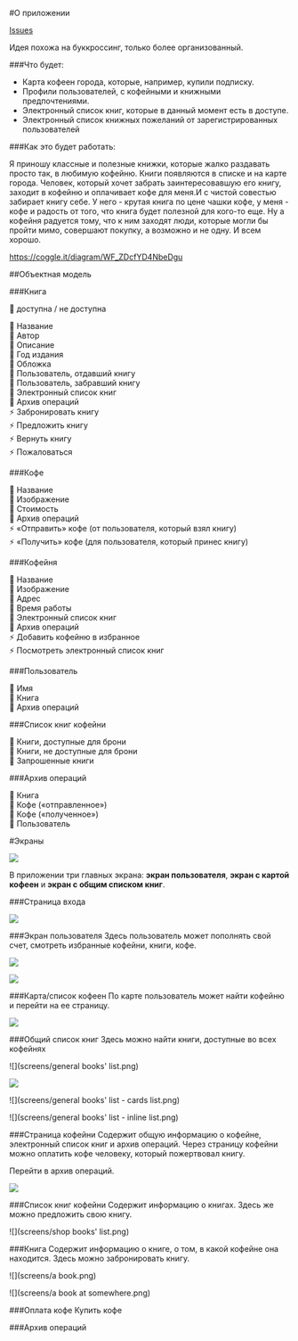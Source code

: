 #О приложении

[Issues](https://github.com/zorenko/homework/issues/4)

Идея похожа на буккроссинг, только более организованный.

###Что будет:
* Карта кофеен города, которые, например, купили подписку.
* Профили пользователей, с кофейными и книжными предпочтениями.
* Электронный список книг, которые в данный момент есть в доступе.
* Электронный список книжных пожеланий от зарегистрированных пользователей

###Как это будет работать:

Я приношу классные и полезные книжки, которые жалко раздавать просто так, в любимую кофейню. Книги появляются в списке и на карте города. Человек, который хочет забрать заинтересовавшую его книгу, заходит в кофейню и оплачивает кофе для меня.И с чистой совестью забирает книгу себе.
У него - крутая книга по цене чашки кофе, у меня - кофе и радость от того, что книга будет полезной для кого-то еще.
Ну а кофейня радуется тому, что к ним заходят люди, которые могли бы пройти мимо, совершают покупку, а возможно и не одну.
И всем хорошо.

https://coggle.it/diagram/WF_ZDcfYD4NbeDgu

##Объектная модель

###Книга

🚥 доступна / не доступна<br>

🔸 Название<br>
🔸 Автор<br>
🔸 Описание<br>
🔸 Год издания<br>
🔸 Обложка<br>
🔶 Пользователь, отдавший книгу<br>
🔶 Пользователь, забравший книгу<br>
🔶 Электронный список книг<br>
🔶 Архив операций<br>
⚡️ Забронировать книгу <br>
⚡️ Предложить книгу <br>
⚡️ Вернуть книгу <br>
⚡️ Пожаловаться <br>

###Кофе

🔸 Название<br>
🔸 Изображение<br>
🔸 Стоимость<br>
🔶 Архив операций<br>
⚡️ «Отправить» кофе (от пользователя, который взял книгу) <br>
⚡️ «Получить» кофе (для пользователя, который принес книгу) <br>


###Кофейня

🔸 Название<br>
🔸 Изображение<br>
🔸 Адрес<br>
🔸 Время работы<br>
🔶 Электронный список книг<br>
🔶 Архив операций<br>
⚡️ Добавить кофейню в избранное <br>
⚡️ Посмотреть электронный список книг <br>


###Пользователь

🔸 Имя<br>
🔶 Книга<br>
🔶 Архив операций<br>


###Список книг кофейни

🔶 Книги, доступные для брони<br>
🔶 Книги, не доступные для брони<br>
🔶 Запрошенные книги<br>

###Архив операций

🔶 Книга <br>
🔶 Кофе («отправленное») <br>
🔶 Кофе («полученное») <br>
🔶 Пользователь <br>


#Экраны

![](docs/trashcoffee_ia.png)

В приложении три главных экрана: **экран пользователя**, **экран с картой кофеен** и **экран с общим списком книг**. 

###Страница входа

![](screens/index.png)

###Экран пользователя
Здесь пользователь может пополнять свой счет, смотреть избранные кофейни, книги, кофе.

![](screens/profile.png) 

![](screens/favs.png)

###Карта/список кофеен
По карте пользователь может найти кофейню и перейти на ее страницу.

![](screens/map.png)

###Общий список книг
Здесь можно найти книги, доступные во всех кофейнях

![](screens/general books' list.png) 

![](screens/genre.png) 

![](screens/general books' list - cards list.png) 

![](screens/general books' list - inline list.png)

###Страница кофейни
Содержит общую информацию о кофейне, электронный список книг и архив операций.
Через страницу кофейни можно оплатить кофе человеку, который пожертвовал книгу.

Перейти в архив операций.

![](screens/coffeehouse.png)

###Список книг кофейни
Содержит информацию о книгах.
Здесь же можно предложить свою книгу.

![](screens/shop books' list.png)

###Книга
Содержит информацию о книге, о том, в какой кофейне она находится.
Здесь можно забронировать книгу.

![](screens/a book.png) 

![](screens/a book at somewhere.png)

###Оплата кофе
Купить кофе

###Архив операций

